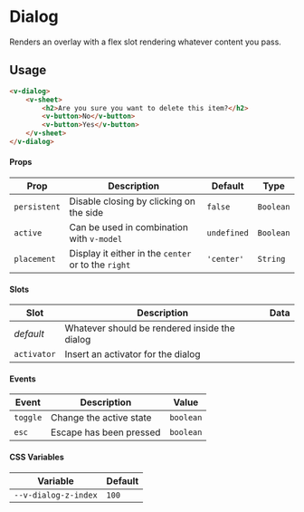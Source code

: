 # Dialog

Renders an overlay with a flex slot rendering whatever content you pass.

## Usage

```html
<v-dialog>
	<v-sheet>
		<h2>Are you sure you want to delete this item?</h2>
		<v-button>No</v-button>
		<v-button>Yes</v-button>
	</v-sheet>
</v-dialog>
```

#### Props

| Prop         | Description                                         | Default     | Type      |
| ------------ | --------------------------------------------------- | ----------- | --------- |
| `persistent` | Disable closing by clicking on the side             | `false`     | `Boolean` |
| `active`     | Can be used in combination with `v-model`           | `undefined` | `Boolean` |
| `placement`  | Display it either in the `center` or to the `right` | `'center'`  | `String`  |

#### Slots

| Slot        | Description                                   | Data |
| ----------- | --------------------------------------------- | ---- |
| _default_   | Whatever should be rendered inside the dialog |      |
| `activator` | Insert an activator for the dialog            |      |

#### Events

| Event    | Description             | Value     |
| -------- | ----------------------- | --------- |
| `toggle` | Change the active state | `boolean` |
| `esc`    | Escape has been pressed | `boolean` |

#### CSS Variables

| Variable             | Default |
| -------------------- | ------- |
| `--v-dialog-z-index` | `100`   |
